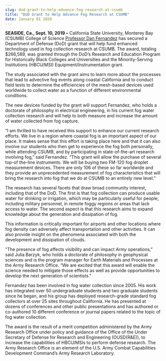 ```yaml
---
slug: dod-grant-to-help-advance-fog-research-at-csumb
title: "DoD Grant to Help Advance Fog Research at CSUMB"
date: January 01 2020
---
```


 
<p>
  <b>SEASIDE, Ca., Sept. 10, 2019 –</b> California State University, Monterey
  Bay (CSUMB) College of Science
  <a href="https://csumb.edu/directory/person/dfernandez"
    >Professor Dan Fernandez</a
  >
  has secured a Department of Defense (DoD) grant that will help fund enhanced
  technology used in fog collection research at CSUMB. The award, totaling
  $266,589, was granted through the DoD’s Research and Education Program for
  Historically Black Colleges and Universities and the Minority-Serving
  Institutions (HBCU/MSI) Equipment/Instrumentation grant.
</p>
<p>
  The study associated with the grant aims to learn more about the processes
  that lead to advective fog events along coastal California and to conduct
  field tests to determine the efficiencies of the mesh-based devices used
  worldwide to collect water as a function of different environmental
  conditions.
</p>
<p>
  The new devices funded by the grant will support Fernandez, who holds a
  doctorate of philosophy in electrical engineering, in his current fog water
  collection research and will help to both measure and increase the amount of
  water collected from fog capture.
</p>
<p>
  “I am thrilled to have received this support to enhance our current research
  efforts. We live in a region where coastal fog is an important aspect of our
  place. It makes sense that this effort is taking place here and that it can
  also involve our students who then get to experience the fog both personally,
  while attending CSUMB, and by participating in state-of-the-art research
  involving fog,” said Fernandez. “This grant will allow the purchase of several
  top-of the-line instruments. We will be buying two FM-120 fog droplet
  measurement devices. There are only 106 of these so far worldwide and they
  provide an unprecedented measurement of fog characteristics that will bring
  the research into fog that we do at CSUMB to an entirely new level.”
</p>
<p>
  The research has several facets that draw broad community interest, including
  that of the DoD. The first is that fog collection can produce usable water for
  drinking or irrigation, which may be particularly useful for people, including
  military personnel, in remote foggy regions or areas that lack access to
  water. The second aspect is that this research aims to expand knowledge about
  the generation and dissipation of fog.
</p>
<p>
  This information is critically important for airports and other locations
  where fog density can adversely affect transportation and other activities. It
  can also provide insight on the phenomena associated with both the development
  and dissipation of clouds.
</p>
<p>
  "The presence of fog affects visibility and can impact Army operations,” said
  Julia Barzyk, who holds a doctorate of philosophy in geophysical sciences and
  is the program manager for Earth Materials and Processes at the Army Research
  Office. “We are excited that this award will enable the science needed to
  mitigate those effects as well as provide opportunities to develop the next
  generation of scientists."
</p>
<p>
  Fernandez has been involved in fog water collection since 2005. His work has
  integrated over 50 undergraduate students and two graduate students since he
  began, and his group has deployed research-grade standard fog collectors at
  over 25 sites throughout California. He has presented at dozens of conferences
  and other public presentations and has authored or co-authored 10 different
  conference or journal papers related to the topic of fog water collection.
</p>
<p>
  The award is the result of a merit competition administered by the Army
  Research Office under policy and guidance of the Office of the Under Secretary
  of Defense for Research and Engineering (OUSD(R&amp;E)), to increase the
  capabilities of HBCU/MSIs to perform defense research. The Army Research
  Office is an element of the U.S. Army Combat Capabilities Development
  Command’s Army Research Laboratory.
</p>
 
